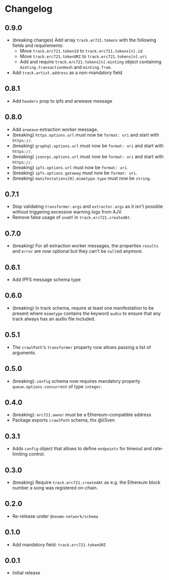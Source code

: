 # Changelog

## 0.9.0

- (breaking changes) Add array `track.er721.tokens` with the following fields
  and requirements:
  - Move `track.erc721.tokenId` to `track.erc721.tokens[n].id`
  - Move `track.erc721.tokenURI` to `track.erc721.tokens[n].uri`
  - Add and require `track.erc721.tokens[n].minting` object containing
    `minting.transactionHash` and `minting.from`.
- Add `track.artist.address` as a non-mandatory field

## 0.8.1

- Add `headers` prop to ipfs and arweave message

## 0.8.0

- Add `arweave` extraction worker message.
- (breaking) `https.options.url` must now be `format: uri` and start with
  `https://`.
- (breaking) `graphql.options.url` must now be `format: uri` and start with
  `https://`.
- (breaking) `jsonrpc.options.url` must now be `format: uri` and start with
  `https://`.
- (breaking) `ipfs.options.url` must now be `format: uri`.
- (breaking) `ipfs.options.gateway` must now be `format: uri`.
- (breaking) `manifestations[0].mimetype.type` must now be `string`.

## 0.7.1

- Stop validating `transformer.args` and `extractor.args` as it isn't possible
  without triggering excessive warning logs from AJV.
- Remove false usage of `oneOf` in `track.erc721.createdAt`.

## 0.7.0

- (breaking) For all extraction worker messages, the properties `results` and
  `error` are now optional but they can't be `null`ed anymore.

## 0.6.1

- Add IPFS message schema type

## 0.6.0

- (breaking) In track schema, require at least one manifestation to be present
  where `mimetype` contains the keyword `audio` to ensure that any track always
  has an audio file included.

## 0.5.1

- The `crawlPath`'s `transformer` property now allows passing a list of
  arguments.

## 0.5.0

- (breaking): `config` schema now requires mandatory property
  `queue.options.concurrent` of type `integer`.

## 0.4.0

- (breaking): `erc721.owner` must be a Ethereum-compatible address
- Package exports `crawlPath` schema, thx @il3ven

## 0.3.1

- Adds `config` object that allows to define `endpoints` for timeout and
  rate-limiting control.

## 0.3.0

- (breaking) Require `track.erc721.createdAt` as e.g. the Ethereum block number
  a song was registered on-chain.

## 0.2.0

- Re-release under `@neume-network/schema`

## 0.1.0

- Add mandatory field: `track.erc721.tokenURI`

## 0.0.1

- Initial release

